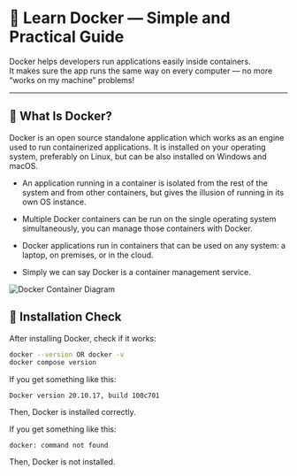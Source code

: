 # 🐳 Learn Docker — Simple and Practical Guide

Docker helps developers run applications easily inside containers.  
It makes sure the app runs the same way on every computer — no more “works on my machine” problems!

---

## 📘 What Is Docker?

Docker is an open source standalone application which works as an engine used to run containerized applications. It is installed on your operating system, preferably on Linux, but can be also installed on Windows and macOS.

- An application running in a container is isolated from the rest of the system and from other containers, but gives the illusion of running in its own OS instance.

- Multiple Docker containers can be run on the single operating system simultaneously, you can manage those containers with Docker.

- Docker applications run in containers that can be used on any system: a laptop, on premises, or in the cloud.

- Simply we can say Docker is a container management service.

![Docker Container Diagram](./../images/docker-container.avif)

## 🧩 Installation Check

After installing Docker, check if it works:

```bash
docker --version OR docker -v
docker compose version
```

If you get something like this:

```
Docker version 20.10.17, build 100c701
```

Then, Docker is installed correctly.

If you get something like this:

```
docker: command not found
```

Then, Docker is not installed.